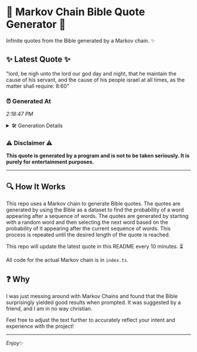 # 📖 Markov Chain Bible Quote Generator 📖

Infinite quotes from the Bible generated by a Markov chain. ✨

## ✨ Latest Quote ✨
"lord, be nigh unto the lord our god day and night, that he maintain the cause of his servant, and the cause of his people israel at all times, as the matter shall require: 8:60"

### ⏰ Generated At
*2:18:47 PM*

<details>
    <summary>🛠️ Generation Details</summary>
    <p>
        <strong>🌱 Seed:</strong> lord,<br>
        <strong>🔄 Iterations:</strong> 34<br>
        <strong>📜 Context History:</strong><br>[ lord, ]: be<br>[ lord,, be ]: nigh<br>[ lord,, be, nigh ]: unto<br>[ lord,, be, nigh, unto ]: the<br>[ lord,, be, nigh, unto, the ]: lord<br>[ lord,, be, nigh, unto, the, lord ]: our<br>[ be, nigh, unto, the, lord, our ]: god<br>[ nigh, unto, the, lord, our, god ]: day<br>[ unto, the, lord, our, god, day ]: and<br>[ the, lord, our, god, day, and ]: night,<br>[ lord, our, god, day, and, night, ]: that<br>[ our, god, day, and, night,, that ]: he<br>[ god, day, and, night,, that, he ]: maintain<br>[ day, and, night,, that, he, maintain ]: the<br>[ and, night,, that, he, maintain, the ]: cause<br>[ night,, that, he, maintain, the, cause ]: of<br>[ that, he, maintain, the, cause, of ]: his<br>[ he, maintain, the, cause, of, his ]: servant,<br>[ maintain, the, cause, of, his, servant, ]: and<br>[ the, cause, of, his, servant,, and ]: the<br>[ cause, of, his, servant,, and, the ]: cause<br>[ of, his, servant,, and, the, cause ]: of<br>[ his, servant,, and, the, cause, of ]: his<br>[ servant,, and, the, cause, of, his ]: people<br>[ and, the, cause, of, his, people ]: israel<br>[ the, cause, of, his, people, israel ]: at<br>[ cause, of, his, people, israel, at ]: all<br>[ of, his, people, israel, at, all ]: times,<br>[ his, people, israel, at, all, times, ]: as<br>[ people, israel, at, all, times,, as ]: the<br>[ israel, at, all, times,, as, the ]: matter<br>[ at, all, times,, as, the, matter ]: shall<br>[ all, times,, as, the, matter, shall ]: require:<br>[ times,, as, the, matter, shall, require: ]: 8:60<br>
    </p>
</details>

### ⚠️ Disclaimer ⚠️
**This quote is generated by a program and is not to be taken seriously. It is purely for entertainment purposes.**

---

## 🔍 How It Works

This repo uses a Markov chain to generate Bible quotes. The quotes are generated by using the Bible as a dataset to find the probability of a word appearing after a sequence of words. The quotes are generated by starting with a random word and then selecting the next word based on the probability of it appearing after the current sequence of words. This process is repeated until the desired length of the quote is reached.

This repo will update the latest quote in this README every 10 minutes. ⏳

All code for the actual Markov chain is in `index.ts`.

## ❓ Why

I was just messing around with Markov Chains and found that the Bible surprisingly yielded good results when prompted. 
It was suggested by a friend, and I am in no way christian.

Feel free to adjust the text further to accurately reflect your intent and experience with the project!

---

*Enjoy*✨
